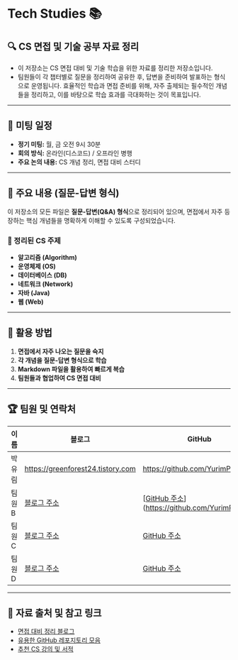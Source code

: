 # Tech Studies 📚

## 🔍 CS 면접 및 기술 공부 자료 정리
- 이 저장소는 CS 면접 대비 및 기술 학습을 위한 자료를 정리한 저장소입니다. 
- 팀원들이 각 챕터별로 질문을 정리하여 공유한 후, 답변을 준비하여 발표하는 형식으로 운영됩니다. 
효율적인 학습과 면접 준비를 위해, 자주 출제되는 필수적인 개념들을 정리하고, 이를 바탕으로 학습 효과를 극대화하는 것이 목표입니다. 

---

## 📅 미팅 일정
- **정기 미팅:** 월, 금 오전 9시 30분
- **회의 방식:** 온라인(디스코드) / 오프라인 병행
- **주요 논의 내용:** CS 개념 정리, 면접 대비 스터디

---

## 📌 주요 내용 (질문-답변 형식)
이 저장소의 모든 파일은 **질문-답변(Q&A) 형식**으로 정리되어 있으며, 면접에서 자주 등장하는 핵심 개념들을 명확하게 이해할 수 있도록 구성되었습니다.

### 📂 정리된 CS 주제
- **알고리즘 (Algorithm)**
- **운영체제 (OS)**
- **데이터베이스 (DB)**
- **네트워크 (Network)**
- **자바 (Java)**
- **웹 (Web)**

---

## 🚀 활용 방법
1. **면접에서 자주 나오는 질문을 숙지**
2. **각 개념을 질문-답변 형식으로 학습**
3. **Markdown 파일을 활용하여 빠르게 복습**
4. **팀원들과 협업하여 CS 면접 대비**

---

## 🏆 팀원 및 연락처
| 이름  | 블로그  | GitHub  | 이메일 |
|------|--------|---------|--------|
| 박유림 | https://greenforest24.tistory.com | https://github.com/YurimPark04 | 4yrpbusiness@gmail.com |
| 팀원 B | [블로그 주소](#) | [[GitHub 주소](#)](https://github.com/YurimPark04) | exampleB@email.com |
| 팀원 C | [블로그 주소](#) | [GitHub 주소](#) | exampleC@email.com |
| 팀원 D | [블로그 주소](#) | [GitHub 주소](#) | exampleC@email.com |

---

## 🔗 자료 출처 및 참고 링크
- [면접 대비 정리 블로그](#)
- [유용한 GitHub 레포지토리 모음](#)
- [추천 CS 강의 및 서적](#)

